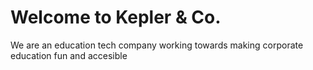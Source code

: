 # Welcome to Kepler &amp; Co.

We are an education tech company working towards making corporate education fun and accesible
